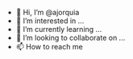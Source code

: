 - 👋 Hi, I’m @ajorquia
- 👀 I’m interested in ...
- 🌱 I’m currently learning ...
- 💞️ I’m looking to collaborate on ...
- 📫 How to reach me 

<!---
ajorquia/ajorquia is a ✨ special ✨ repository because its `README.md` (this file) appears on your GitHub profile.
You can click the Preview link to take a look at your changes.
--->
